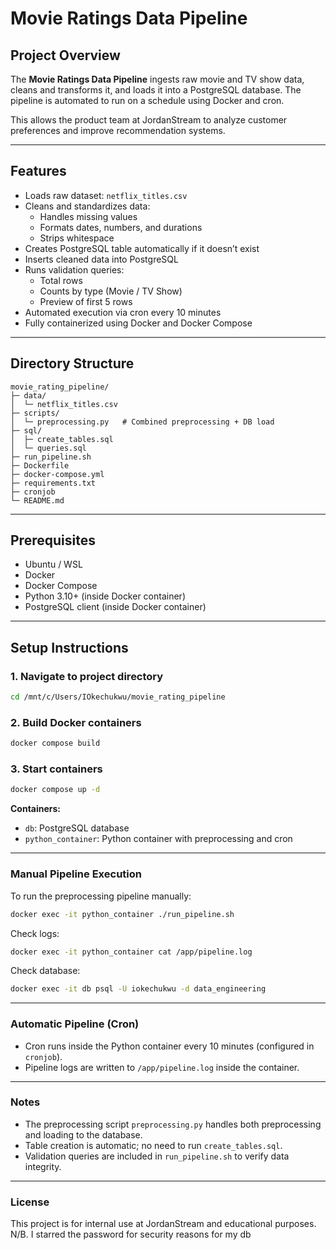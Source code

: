 
# Movie Ratings Data Pipeline

## Project Overview

The **Movie Ratings Data Pipeline** ingests raw movie and TV show data, cleans and transforms it, and loads it into a PostgreSQL database. The pipeline is automated to run on a schedule using Docker and cron.  

This allows the product team at JordanStream to analyze customer preferences and improve recommendation systems.  

---

## Features

- Loads raw dataset: `netflix_titles.csv`  
- Cleans and standardizes data:
  - Handles missing values
  - Formats dates, numbers, and durations
  - Strips whitespace
- Creates PostgreSQL table automatically if it doesn’t exist
- Inserts cleaned data into PostgreSQL
- Runs validation queries:
  - Total rows
  - Counts by type (Movie / TV Show)
  - Preview of first 5 rows
- Automated execution via cron every 10 minutes
- Fully containerized using Docker and Docker Compose

---

## Directory Structure

```text
movie_rating_pipeline/
├─ data/
│  └─ netflix_titles.csv
├─ scripts/
│  └─ preprocessing.py   # Combined preprocessing + DB load
├─ sql/
│  ├─ create_tables.sql
│  └─ queries.sql
├─ run_pipeline.sh
├─ Dockerfile
├─ docker-compose.yml
├─ requirements.txt
├─ cronjob
└─ README.md
````

---

## Prerequisites

* Ubuntu / WSL
* Docker
* Docker Compose
* Python 3.10+ (inside Docker container)
* PostgreSQL client (inside Docker container)

---

## Setup Instructions

### 1. Navigate to project directory

```bash
cd /mnt/c/Users/IOkechukwu/movie_rating_pipeline
```

### 2. Build Docker containers

```bash
docker compose build
```

### 3. Start containers

```bash
docker compose up -d
```

**Containers:**

* `db`: PostgreSQL database
* `python_container`: Python container with preprocessing and cron

---

### Manual Pipeline Execution

To run the preprocessing pipeline manually:

```bash
docker exec -it python_container ./run_pipeline.sh
```

Check logs:

```bash
docker exec -it python_container cat /app/pipeline.log
```

Check database:

```bash
docker exec -it db psql -U iokechukwu -d data_engineering
```

---

### Automatic Pipeline (Cron)

* Cron runs inside the Python container every 10 minutes (configured in `cronjob`).
* Pipeline logs are written to `/app/pipeline.log` inside the container.

---

### Notes

* The preprocessing script `preprocessing.py` handles both preprocessing and loading to the database.
* Table creation is automatic; no need to run `create_tables.sql`.
* Validation queries are included in `run_pipeline.sh` to verify data integrity.

---

### License

This project is for internal use at JordanStream and educational purposes.
N/B. I starred the password for security reasons for my db

```


